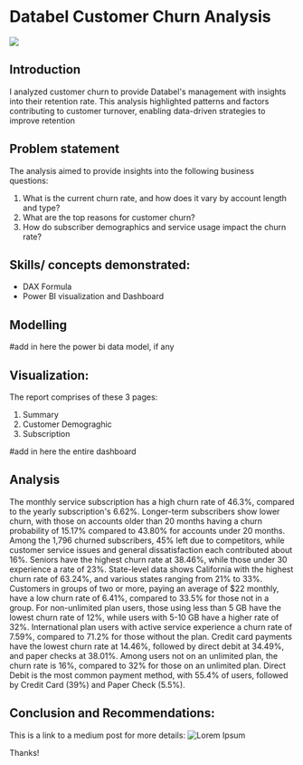 # Databel Customer Churn Analysis


![](atliq_hardware_image.jpg)



## Introduction


I analyzed customer churn to provide Databel's management with insights into their retention rate. This analysis highlighted patterns and factors contributing to customer turnover, enabling data-driven strategies to improve retention

## Problem statement

The analysis aimed to provide insights into the following business questions:

1. What is the current churn rate, and how does it vary by account length and type?
2. What are the top reasons for customer churn?
3. How do subscriber demographics and service usage impact the churn rate?


## Skills/ concepts demonstrated:

- DAX Formula
- Power BI visualization and Dashboard
  
## Modelling

#add in here the power bi data model, if any

## Visualization:
The report comprises of these 3 pages:
1. Summary
2. Customer Demograghic
3. Subscription

#add in here the entire dashboard 


## Analysis

The monthly service subscription has a high churn rate of 46.3%, compared to the yearly subscription's 6.62%. Longer-term subscribers show lower churn, with those on accounts older than 20 months having a churn probability of 15.17% compared to 43.80% for accounts under 20 months. Among the 1,796 churned subscribers, 45% left due to competitors, while customer service issues and general dissatisfaction each contributed about 16%. Seniors have the highest churn rate at 38.46%, while those under 30 experience a rate of 23%. State-level data shows California with the highest churn rate of 63.24%, and various states ranging from 21% to 33%. Customers in groups of two or more, paying an average of $22 monthly, have a low churn rate of 6.41%, compared to 33.5% for those not in a group. For non-unlimited plan users, those using less than 5 GB have the lowest churn rate of 12%, while users with 5-10 GB have a higher rate of 32%. International plan users with active service experience a churn rate of 7.59%, compared to 71.2% for those without the plan. Credit card payments have the lowest churn rate at 14.46%, followed by direct debit at 34.49%, and paper checks at 38.01%. Among users not on an unlimited plan, the churn rate is 16%, compared to 32% for those on an unlimited plan. Direct Debit is the most common payment method, with 55.4% of users, followed by Credit Card (39%) and Paper Check (5.5%).


## Conclusion and Recommendations:

This is a link to a medium post for more details: 
![Lorem Ipsum]()

Thanks!






